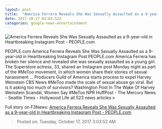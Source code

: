 ```yaml
---
layout: post
title:  "America Ferrera Reveals She Was Sexually Assaulted as a 9-year-old in Heartbreaking Instagram Post - PEOPLE.com"
date: 2017-10-17 03:03:52Z
categories: google-news-entertaintment
---
```


![America Ferrera Reveals She Was Sexually Assaulted as a 9-year-old in Heartbreaking Instagram Post - PEOPLE.com](http://peopledotcom.files.wordpress.com/2017/10/america-ferrera.jpg?crop=0px%2C104px%2C2000px%2C1050px&resize=1200%2C630)

PEOPLE.com America Ferrera Reveals She Was Sexually Assaulted as a 9-year-old in Heartbreaking Instagram Post PEOPLE.com America Ferrera has broken her silence and revealed she was sexually assaulted as a young girl. The Superstore actress, 33, shared an Instagram post Monday night as part of the #MeToo movement, in which women share their stories of sexual harassment ... Producers Guild of America starts process to expel Harvey Weinstein CBS News #MeToo made the scale of sexual abuse go viral. But is it asking too much of survivors? Washington Post In The Wake Of Harvey Weinstein Scandal, Women Say #MeToo NPR HuffPost - The Mercury News - Seattle Times - Hollywood Life all 523 news articles »


Full story on F3News: [America Ferrera Reveals She Was Sexually Assaulted as a 9-year-old in Heartbreaking Instagram Post - PEOPLE.com](http://www.f3nws.com/n/QDeyh)

> Posted on: Tuesday, October 17, 2017 3:03:52 AM
